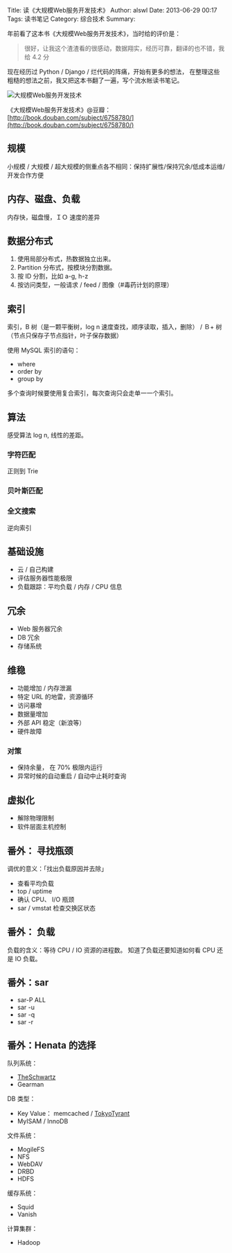 Title: 读《大规模Web服务开发技术》
Author: alswl
Date: 2013-06-29 00:17
Tags: 读书笔记
Category: 综合技术
Summary: 


年前看了这本书《大规模Web服务开发技术》，当时给的评价是：

> 很好，让我这个渣渣看的很感动，数据翔实，经历可靠，翻译的也不错，我给 4.2 分

现在经历过 Python / Django / 烂代码的阵痛，开始有更多的想法，
在整理这些粗糙的想法之前，我又把这本书翻了一遍，写个流水帐读书笔记。

![大规模Web服务开发技术](http://img3.douban.com/lpic/s6818566.jpg)


《大规模Web服务开发技术》@豆瓣： [http://book.douban.com/subject/6758780/](http://book.douban.com/subject/6758780/)


规模
----

小规模 / 大规模 /
超大规模的侧重点各不相同：保持扩展性/保持冗余/低成本运维/开发合作方便

内存、磁盘、负载
----------------

内存快，磁盘慢，ＩＯ 速度的差异

数据分布式
----------

1.  使用局部分布式，热数据独立出来。
2.  Partition 分布式，按模块分割数据。
3.  按 ID 分割，比如 a-g, h-z
4.  按访问类型，一般请求 / feed / 图像（\#毒药计划的原理）

<!--more-->

索引
----

索引，B 树（是一颗平衡树，log n 速度查找，顺序读取，插入，删除） / Ｂ+
树（节点只保存子节点指针，叶子保存数据）

使用 MySQL 索引的语句：

- where
- order by
- group by

多个查询时候要使用复合索引，每次查询只会走单一一个索引。

算法
----

感受算法 log n, 线性的差距。

### 字符匹配

正则到 Trie

### 贝叶斯匹配

### 全文搜索

逆向索引

基础设施
--------

- 云 / 自己构建
- 评估服务器性能极限
- 负载跟踪：平均负载 / 内存 / CPU 信息

冗余
----

- Web 服务器冗余
- DB 冗余
- 存储系统

维稳
----

- 功能增加 / 内存泄漏
- 特定 URL 的地雷，资源循环
- 访问暴增
- 数据量增加
- 外部 API 稳定（新浪等）
- 硬件故障

### 对策

- 保持余量， 在 70% 极限内运行
- 异常时候的自动重启 / 自动中止耗时查询

虚拟化
------

- 解除物理限制
- 软件层面主机控制

番外： 寻找瓶颈
--------------

调优的意义：「找出负载原因并去除」

- 查看平均负载
 -  top / uptime
- 确认 CPU、 I/O 瓶颈
 - sar / vmstat 检查交换区状态

番外： 负载
----------

负载的含义：等待 CPU / IO 资源的进程数。 知道了负载还要知道如何看 CPU
还是 IO 负载。

番外：sar
--------

- sar-P ALL
- sar -u
- sar -q
- sar -r

番外：Henata 的选择
------------------

队列系统：

- [TheSchwartz](/TheSchwartz)
- Gearman

DB 类型：

- Key Value： memcached / [TokyoTyrant](/TokyoTyrant)
- MyISAM / InnoDB

文件系统：

- MogileFS
- NFS
- WebDAV
- DRBD
- HDFS

缓存系统：

- Squid
- Vanish

计算集群：

- Hadoop